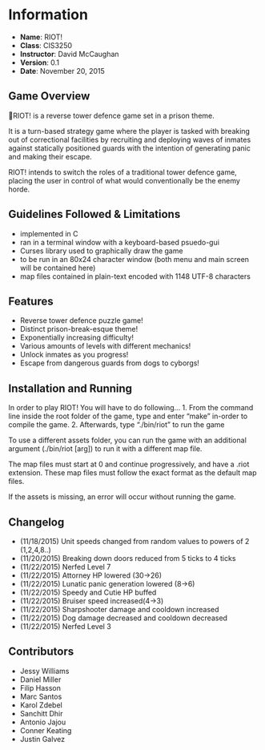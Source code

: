 # Information

* **Name**: RIOT!
* **Class**: CIS3250
* **Instructor**: David McCaughan
* **Version**: 0.1
* **Date**: November 20, 2015


## Game Overview

:hammer:RIOT! is a reverse tower defence game set in a prison theme.

It is a turn-based strategy game where the player is tasked with breaking out of correctional facilities by recruiting and deploying waves of inmates against statically positioned guards with the intention of generating panic and making their escape.

RIOT! intends to switch the roles of a traditional tower defence game, placing the user in control of what would conventionally be the enemy horde.


## Guidelines Followed & Limitations

* implemented in C
* ran in a terminal window with a keyboard-based psuedo-gui
* Curses library used to graphically draw the game
* to be run in an 80x24 character window (both menu and main screen will be contained here)
* map files contained in plain-text encoded with 1148 UTF-8 characters


## Features

* Reverse tower defence puzzle game!
* Distinct prison-break-esque theme!
* Exponentially increasing difficulty!
* Various amounts of levels with different mechanics!
* Unlock inmates as you progress!
* Escape from dangerous guards from dogs to cyborgs!


## Installation and Running

In order to play RIOT! You will have to do following...
    1.	From the command line inside the root folder of the game, type and enter “make” in-order to compile the game.
    2.	Afterwards, type “./bin/riot” to run the game

To use a different assets folder, you can run the game with an additional argument (./bin/riot [arg]) to run it with a different map file.

The map files must start at 0 and continue progressively, and have a .riot extension.  These map files must follow the exact format as the default map files.

If the assets is missing, an error will occur without running the game.


## Changelog

* (11/18/2015) Unit speeds changed from random values to powers of 2 (1,2,4,8..)
* (11/20/2015) Breaking down doors reduced from 5 ticks to 4 ticks
* (11/22/2015) Nerfed Level 7
* (11/22/2015) Attorney HP lowered (30->26)
* (11/22/2015) Lunatic panic generation lowered (8->6)
* (11/22/2015) Speedy and Cutie HP buffed
* (11/22/2015) Bruiser speed increased(4->3)
* (11/22/2015) Sharpshooter damage and cooldown increased
* (11/22/2015) Dog damage decreased and cooldown decreased
* (11/22/2015) Nerfed Level 3

## Contributors

* Jessy Williams
* Daniel Miller
* Filip Hasson
* Marc Santos
* Karol Zdebel
* Sanchitt Dhir
* Antonio Jajou
* Conner Keating
* Justin Galvez
